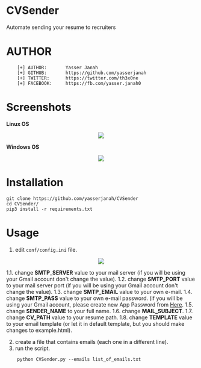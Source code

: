 # CVSender
Automate sending your resume to recruiters

# AUTHOR 
```
    [+] AUTHOR:       Yasser Janah
    [+] GITHUB:       https://github.com/yasserjanah
    [+] TWITTER:      https://twitter.com/th3x0ne
    [+] FACEBOOK:     https://fb.com/yasser.janah0
```

# Screenshots
<strong align="center">Linux OS</strong>

<p align="center">
    <img src="https://i.ibb.co/YjmnzFz/Screenshot-select-area-20210706130025.png">
</p>

<strong align="center">Windows OS</strong>

<p align="center">
    <img src="https://i.ibb.co/4tD14MR/Screenshot-select-area-20210706120917.png">
</p>

# Installation
```
git clone https://github.com/yasserjanah/CVSender
cd CVSender/
pip3 install -r requirements.txt
```

# Usage

1. edit <code>conf/config.ini</code> file.
<p align="center">
    <img src="https://i.ibb.co/nRZbszG/Screenshot-select-area-20210706125503.png">
</p>

1.1. change <strong>SMTP_SERVER</strong> value to your mail server (if you will be using your Gmail account don't change the value).
1.2. change <strong>SMTP_PORT</strong> value to your mail server port (if you will be using your Gmail account don't change the value).
1.3. change <strong>SMTP_EMAIL</strong> value to your own e-mail.
1.4. change <strong>SMTP_PASS</strong> value to your own e-mail password. (if you will be using your Gmail account, please create new App Password from <a href="https://myaccount.google.com/apppasswords">Here</a>.
1.5. change <strong>SENDER_NAME</strong> to your full name.
1.6. change <strong>MAIL_SUBJECT</strong>.
1.7. change <strong>CV_PATH</strong> value to your resume path.
1.8. change <strong>TEMPLATE</strong> value to your email template (or let it in default template, but you should make changes to example.html).

2. create a file that contains emails (each one in a different line).
3. run the script.
```
    python CVSender.py --emails list_of_emails.txt
```
